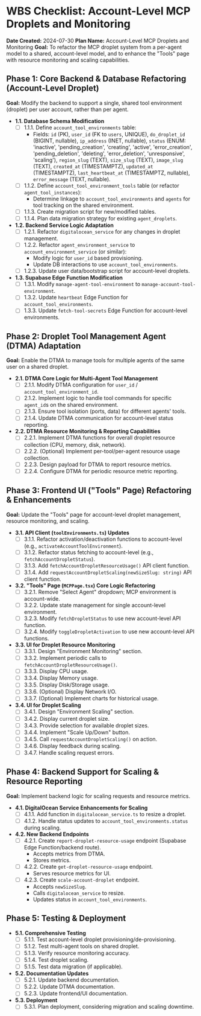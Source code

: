 # WBS Checklist: Account-Level MCP Droplets and Monitoring

**Date Created:** 2024-07-30
**Plan Name:** Account-Level MCP Droplets and Monitoring
**Goal:** To refactor the MCP droplet system from a per-agent model to a shared, account-level model, and to enhance the "Tools" page with resource monitoring and scaling capabilities.

## Phase 1: Core Backend & Database Refactoring (Account-Level Droplet)

**Goal:** Modify the backend to support a single, shared tool environment (droplet) per user account, rather than per agent.

*   **1.1. Database Schema Modification**
    *   [ ] 1.1.1. Define `account_tool_environments` table:
        *   Fields: `id` (PK), `user_id` (FK to `users`, UNIQUE), `do_droplet_id` (BIGINT, nullable), `ip_address` (INET, nullable), `status` (ENUM: 'inactive', 'pending_creation', 'creating', 'active', 'error_creation', 'pending_deletion', 'deleting', 'error_deletion', 'unresponsive', 'scaling'), `region_slug` (TEXT), `size_slug` (TEXT), `image_slug` (TEXT), `created_at` (TIMESTAMPTZ), `updated_at` (TIMESTAMPTZ), `last_heartbeat_at` (TIMESTAMPTZ, nullable), `error_message` (TEXT, nullable).
    *   [ ] 1.1.2. Define `account_tool_environment_tools` table (or refactor `agent_tool_instances`):
        *   Determine linkage to `account_tool_environments` and `agents` for tool tracking on the shared environment.
    *   [ ] 1.1.3. Create migration script for new/modified tables.
    *   [ ] 1.1.4. Plan data migration strategy for existing `agent_droplets`.

*   **1.2. Backend Service Logic Adaptation**
    *   [ ] 1.2.1. Refactor `digitalocean_service` for any changes in droplet management.
    *   [ ] 1.2.2. Refactor `agent_environment_service` to `account_environment_service` (or similar):
        *   Modify logic for `user_id` based provisioning.
        *   Update DB interactions to use `account_tool_environments`.
    *   [ ] 1.2.3. Update user data/bootstrap script for account-level droplets.

*   **1.3. Supabase Edge Function Modification**
    *   [ ] 1.3.1. Modify `manage-agent-tool-environment` to `manage-account-tool-environment`.
    *   [ ] 1.3.2. Update `heartbeat` Edge Function for `account_tool_environments`.
    *   [ ] 1.3.3. Update `fetch-tool-secrets` Edge Function for account-level environments.

## Phase 2: Droplet Tool Management Agent (DTMA) Adaptation

**Goal:** Enable the DTMA to manage tools for multiple agents of the same user on a shared droplet.

*   **2.1. DTMA Core Logic for Multi-Agent Tool Management**
    *   [ ] 2.1.1. Modify DTMA configuration for `user_id` / `account_tool_environment_id`.
    *   [ ] 2.1.2. Implement logic to handle tool commands for specific `agent_id`s on the shared environment.
    *   [ ] 2.1.3. Ensure tool isolation (ports, data) for different agents' tools.
    *   [ ] 2.1.4. Update DTMA communication for account-level status reporting.

*   **2.2. DTMA Resource Monitoring & Reporting Capabilities**
    *   [ ] 2.2.1. Implement DTMA functions for overall droplet resource collection (CPU, memory, disk, network).
    *   [ ] 2.2.2. (Optional) Implement per-tool/per-agent resource usage collection.
    *   [ ] 2.2.3. Design payload for DTMA to report resource metrics.
    *   [ ] 2.2.4. Configure DTMA for periodic resource metric reporting.

## Phase 3: Frontend UI ("Tools" Page) Refactoring & Enhancements

**Goal:** Update the "Tools" page for account-level droplet management, resource monitoring, and scaling.

*   **3.1. API Client (`toolEnvironments.ts`) Updates**
    *   [ ] 3.1.1. Refactor activation/deactivation functions to account-level (e.g., `activateAccountToolEnvironment`).
    *   [ ] 3.1.2. Refactor status fetching to account-level (e.g., `fetchAccountDropletStatus`).
    *   [ ] 3.1.3. Add `fetchAccountDropletResourceUsage()` API client function.
    *   [ ] 3.1.4. Add `requestAccountDropletScaling(newSizeSlug: string)` API client function.

*   **3.2. "Tools" Page (`MCPPage.tsx`) Core Logic Refactoring**
    *   [ ] 3.2.1. Remove "Select Agent" dropdown; MCP environment is account-wide.
    *   [ ] 3.2.2. Update state management for single account-level environment.
    *   [ ] 3.2.3. Modify `fetchDropletStatus` to use new account-level API function.
    *   [ ] 3.2.4. Modify `toggleDropletActivation` to use new account-level API functions.

*   **3.3. UI for Droplet Resource Monitoring**
    *   [ ] 3.3.1. Design "Environment Monitoring" section.
    *   [ ] 3.3.2. Implement periodic calls to `fetchAccountDropletResourceUsage()`.
    *   [ ] 3.3.3. Display CPU usage.
    *   [ ] 3.3.4. Display Memory usage.
    *   [ ] 3.3.5. Display Disk/Storage usage.
    *   [ ] 3.3.6. (Optional) Display Network I/O.
    *   [ ] 3.3.7. (Optional) Implement charts for historical usage.

*   **3.4. UI for Droplet Scaling**
    *   [ ] 3.4.1. Design "Environment Scaling" section.
    *   [ ] 3.4.2. Display current droplet size.
    *   [ ] 3.4.3. Provide selection for available droplet sizes.
    *   [ ] 3.4.4. Implement "Scale Up/Down" button.
    *   [ ] 3.4.5. Call `requestAccountDropletScaling()` on action.
    *   [ ] 3.4.6. Display feedback during scaling.
    *   [ ] 3.4.7. Handle scaling request errors.

## Phase 4: Backend Support for Scaling & Resource Reporting

**Goal:** Implement backend logic for scaling requests and resource metrics.

*   **4.1. DigitalOcean Service Enhancements for Scaling**
    *   [ ] 4.1.1. Add function in `digitalocean_service.ts` to resize a droplet.
    *   [ ] 4.1.2. Handle status updates to `account_tool_environments.status` during scaling.

*   **4.2. New Backend Endpoints**
    *   [ ] 4.2.1. Create `report-droplet-resource-usage` endpoint (Supabase Edge Function/backend route).
        *   Accepts metrics from DTMA.
        *   Stores metrics.
    *   [ ] 4.2.2. Create `get-droplet-resource-usage` endpoint.
        *   Serves resource metrics for UI.
    *   [ ] 4.2.3. Create `scale-account-droplet` endpoint.
        *   Accepts `newSizeSlug`.
        *   Calls `digitalocean_service` to resize.
        *   Updates status in `account_tool_environments`.

## Phase 5: Testing & Deployment

*   **5.1. Comprehensive Testing**
    *   [ ] 5.1.1. Test account-level droplet provisioning/de-provisioning.
    *   [ ] 5.1.2. Test multi-agent tools on shared droplet.
    *   [ ] 5.1.3. Verify resource monitoring accuracy.
    *   [ ] 5.1.4. Test droplet scaling.
    *   [ ] 5.1.5. Test data migration (if applicable).
*   **5.2. Documentation Updates**
    *   [ ] 5.2.1. Update backend documentation.
    *   [ ] 5.2.2. Update DTMA documentation.
    *   [ ] 5.2.3. Update frontend/UI documentation.
*   **5.3. Deployment**
    *   [ ] 5.3.1. Plan deployment, considering migration and scaling downtime. 